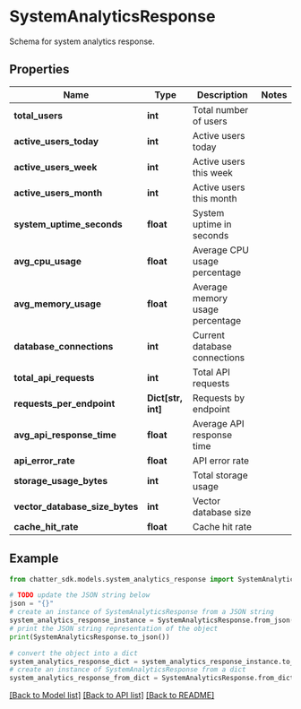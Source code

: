 # SystemAnalyticsResponse

Schema for system analytics response.

## Properties

Name | Type | Description | Notes
------------ | ------------- | ------------- | -------------
**total_users** | **int** | Total number of users | 
**active_users_today** | **int** | Active users today | 
**active_users_week** | **int** | Active users this week | 
**active_users_month** | **int** | Active users this month | 
**system_uptime_seconds** | **float** | System uptime in seconds | 
**avg_cpu_usage** | **float** | Average CPU usage percentage | 
**avg_memory_usage** | **float** | Average memory usage percentage | 
**database_connections** | **int** | Current database connections | 
**total_api_requests** | **int** | Total API requests | 
**requests_per_endpoint** | **Dict[str, int]** | Requests by endpoint | 
**avg_api_response_time** | **float** | Average API response time | 
**api_error_rate** | **float** | API error rate | 
**storage_usage_bytes** | **int** | Total storage usage | 
**vector_database_size_bytes** | **int** | Vector database size | 
**cache_hit_rate** | **float** | Cache hit rate | 

## Example

```python
from chatter_sdk.models.system_analytics_response import SystemAnalyticsResponse

# TODO update the JSON string below
json = "{}"
# create an instance of SystemAnalyticsResponse from a JSON string
system_analytics_response_instance = SystemAnalyticsResponse.from_json(json)
# print the JSON string representation of the object
print(SystemAnalyticsResponse.to_json())

# convert the object into a dict
system_analytics_response_dict = system_analytics_response_instance.to_dict()
# create an instance of SystemAnalyticsResponse from a dict
system_analytics_response_from_dict = SystemAnalyticsResponse.from_dict(system_analytics_response_dict)
```
[[Back to Model list]](../README.md#documentation-for-models) [[Back to API list]](../README.md#documentation-for-api-endpoints) [[Back to README]](../README.md)


